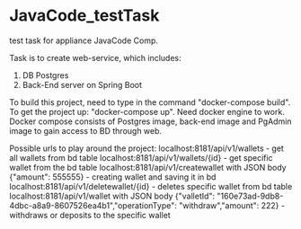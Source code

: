 # JavaCode_testTask
 test task for appliance JavaCode Comp.

Task is to create web-service, which includes:
1. DB Postgres
2. Back-End server on Spring Boot

To build this project, need to type in the command "docker-compose build". To get the project up: "docker-compose up". Need docker engine to work.
Docker compose consists of Postgres image, back-end image and PgAdmin image to gain access to BD through web.

Possible urls to play around the project:
localhost:8181/api/v1/wallets - get all wallets from bd table
localhost:8181/api/v1/wallets/{id} - get specific wallet from the bd table 
localhost:8181/api/v1/createwallet with JSON body {"amount": 555555} - creating wallet and saving it in bd
localhost:8181/api/v1/deletewallet/{id} - deletes specific wallet from bd table
localhost:8181/api/v1/wallet with JSON body {"valletId": "160e73ad-9db8-4dbc-a8a9-8607526ea4b1","operationType": "withdraw","amount": 222} - withdraws or deposits to the specific wallet
